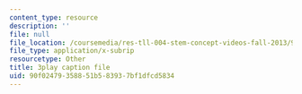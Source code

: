 ```yaml
---
content_type: resource
description: ''
file: null
file_location: /coursemedia/res-tll-004-stem-concept-videos-fall-2013/90f02479358851b583937bf1dfcd5834_JGeTcRfKgBo.vtt
file_type: application/x-subrip
resourcetype: Other
title: 3play caption file
uid: 90f02479-3588-51b5-8393-7bf1dfcd5834
---
```

